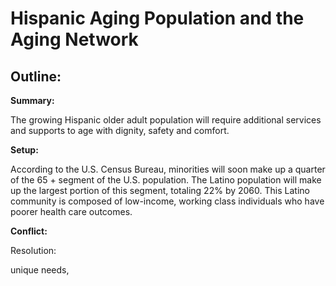 # Hispanic Aging Population and the Aging Network

## Outline: 
**Summary:**

The growing Hispanic older adult population will require additional services and supports to age with dignity, safety and comfort. 

**Setup:**

According to the U.S. Census Bureau, minorities will soon make up a quarter of the 65 + segment of the U.S. population. The Latino population will make up the largest portion of this segment, totaling 22% by 2060. This Latino community is composed of low-income, working class individuals who have poorer health care outcomes.

**Conflict:**


Resolution:


unique needs, 
